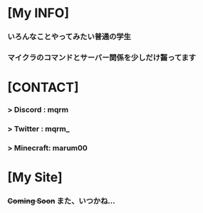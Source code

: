 # [My INFO]
### いろんなことやってみたい普通の学生  
### マイクラのコマンドとサーバー関係を少しだけ齧ってます  

# [CONTACT]
### > Discord : mqrm   
### > Twitter : mqrm_  
### > Minecraft: marum00  

# [My Site]
### ~~Coming Soon~~  また、いつかね...
